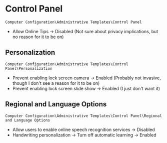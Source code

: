 # Control Panel

`Computer Configuration\Administrative Templates\Control Panel`

- Allow Online Tips -> Disabled (Not sure about privacy implications, but no reason for it to be on)

## Personalization

`Computer Configuration\Administrative Templates\Control Panel\Personalization`

- Prevent enabling lock screen camera -> Enabled (Probably not invasive, though I don't see a reason for it to be on)
- Prevent enabling lock screen slide show -> Enabled (I just don't want it)

## Regional and Language Options

`Computer Configuration\Administrative Templates\Control Panel\Regional and Language Options`

- Allow users to enable online speech recognition services -> Disabled
- Handwriting personalization -> Turn off automatic learning -> Enabled